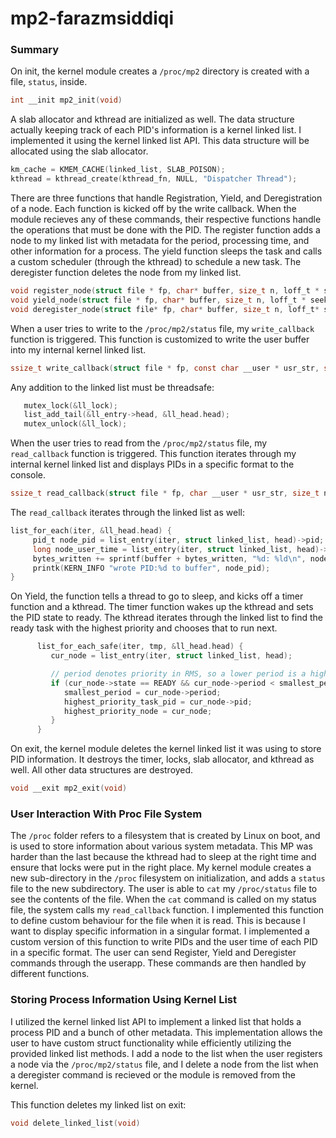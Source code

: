 # mp2-farazmsiddiqi

### Summary
On init, the kernel module creates a `/proc/mp2` directory is created with a file, `status`, inside. 

```C
int __init mp2_init(void)
```

A slab allocator and kthread are initialized as well. The data structure actually keeping track of each PID's information is a kernel linked list. I implemented it using the kernel linked list API. This data structure will be allocated using the slab allocator.

```C
km_cache = KMEM_CACHE(linked_list, SLAB_POISON);
kthread = kthread_create(kthread_fn, NULL, "Dispatcher Thread");
```

There are three functions that handle Registration, Yield, and Deregistration of a node. Each function is kicked off by the write callback. When the module recieves any of these commands, their respective functions handle the operations that must be done with the PID. The register function adds a node to my linked list with metadata for the period, processing time, and other information for a process. The yield function sleeps the task and calls a custom scheduler (through the kthread) to schedule a new task. The deregister function deletes the node from my linked list.

```C
void register_node(struct file * fp, char* buffer, size_t n, loff_t * seek);
void yield_node(struct file * fp, char* buffer, size_t n, loff_t * seek);
void deregister_node(struct file* fp, char* buffer, size_t n, loff_t* seek);
```

When a user tries to write to the `/proc/mp2/status` file, my `write_callback` function is triggered. This function is customized to write the user buffer into my internal kernel linked list.

```C
ssize_t write_callback(struct file * fp, const char __user * usr_str, size_t n, loff_t * seek)
```

Any addition to the linked list must be threadsafe:

```C
   mutex_lock(&ll_lock);
   list_add_tail(&ll_entry->head, &ll_head.head);
   mutex_unlock(&ll_lock);
```

When the user tries to read from the `/proc/mp2/status` file, my `read_callback` function is triggered. This function iterates through my internal kernel linked list and displays PIDs in a specific format to the console.

```C
ssize_t read_callback(struct file * fp, char __user * usr_str, size_t n, loff_t * seek)
```

The `read_callback` iterates through the linked list as well:
```C
list_for_each(iter, &ll_head.head) {
     pid_t node_pid = list_entry(iter, struct linked_list, head)->pid;
     long node_user_time = list_entry(iter, struct linked_list, head)->user_time;
     bytes_written += sprintf(buffer + bytes_written, "%d: %ld\n", node_pid, node_user_time);
     printk(KERN_INFO "wrote PID:%d to buffer", node_pid);
}
```

On Yield, the function tells a thread to go to sleep, and kicks off a timer function and a kthread. The timer function wakes up the kthread and sets the PID state to ready. The kthread iterates through the linked list to find the ready task with the highest priority and chooses that to run next. 

```C
      list_for_each_safe(iter, tmp, &ll_head.head) {
         cur_node = list_entry(iter, struct linked_list, head);

         // period denotes priority in RMS, so a lower period is a higher priority
         if (cur_node->state == READY && cur_node->period < smallest_period) {
            smallest_period = cur_node->period;
            highest_priority_task_pid = cur_node->pid;
            highest_priority_node = cur_node;
         }
      }
```

On exit, the kernel module deletes the kernel linked list it was using to store PID information. It destroys the timer, locks, slab allocator, and kthread as well. All other data structures are destroyed.
```C
void __exit mp2_exit(void)
```

### User Interaction With Proc File System
The `/proc` folder refers to a filesystem that is created by Linux on boot, and is used to store information about various system
metadata. This MP was harder than the last because the kthread had to sleep at the right time and ensure that locks were put in the right place. My kernel module creates a new sub-directory in the `/proc`
filesystem on initialization, and adds a `status` file to the new subdirectory. The user is able to `cat` my `/proc/status` file to see the contents of the file.
When the `cat` command is called on my status file, the system calls my `read_callback` function. 
I implemented this function to define custom behaviour for the file when it is read. 
This is because I want to display specific information in a singular format. 
I implemented a custom version of this function to write PIDs and the user time of each PID in a specific format. 
The user can send Register, Yield and Deregister commands through the userapp. These commands are then handled by different functions.

### Storing Process Information Using Kernel List
I utilized the kernel linked list API to implement a linked list that holds a process PID and a bunch of other metadata.
This implementation allows the user to have custom struct functionality while efficiently utilizing the provided linked list methods. 
I add a node to the list when the user registers a node via the `/proc/mp2/status` file, and I delete a node from the list when a deregister command is recieved or the module is removed from the kernel. 

This function deletes my linked list on exit:
```C
void delete_linked_list(void)
```
